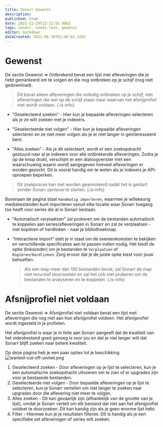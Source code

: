 ```yaml
---
title: Sonarr Gewenst
description: 
published: true
date: 2021-11-29T22:12:55.806Z
tags: sonarr, needs-love, gewenst
editor: markdown
dateCreated: 2021-06-10T01:40:02.329Z
---
```


# Gewenst

De sectie Gewenst => Ontbrekend bevat een lijst met afleveringen die je hebt gemarkeerd om te volgen en die nog ontbreken op je schijf (nog niet gedownload).

> Dit bevat alleen afleveringen die volledig ontbreken op je schijf, niet afleveringen die wel op de schijf staan maar waarvan het afsnijprofiel niet wordt voldaan.
{.is-info}

- "Geselecteerd zoeken" - Hier kun je bepaalde afleveringen selecteren als je ze wilt zoeken met je indexers.

- "Geselecteerde niet volgen" - Hier kun je bepaalde afleveringen selecteren en ze niet meer volgen als je er niet langer in geïnteresseerd bent.

- "Alles zoeken" - Als je dit selecteert, wordt er een zoekopdracht gestuurd naar al je indexers voor alle ontbrekende afleveringen. Zodra je op de knop drukt, verschijnt er een dialoogvenster met een waarschuwing waarin wordt aangegeven hoeveel afleveringen er worden gezocht. Dit is vooral handig om te weten als je indexers je API-oproepen beperken.

> Dit zoekproces kan niet worden geannuleerd nadat het is gestart zonder Sonarr opnieuw te starten.
{.is-info}

Bovenaan de pagina staat `Handmatig importeren`, waarmee je willekeurig mediabestanden kunt importeren vanuit elke locatie waar Sonarr toegang toe heeft voor series die al in Sonarr bestaan.

- "Automatisch verplaatsen" zal proberen om de bestanden automatisch te koppelen aan series/afleveringen in Sonarr en zal ze verplaatsen - niet kopiëren of hardlinken - naar je bibliotheekmap.
- "Interactieve import" stelt je in staat om de overeenkomsten te bekijken en verschillende specificaties aan te passen indien nodig. Het biedt de optie (linksonder) om je bestanden te `Verplaatsen` of `Kopiëren/Hardlinken`. Zorg ervoor dat je de juiste optie kiest voor jouw behoeften.
  
  > Als een map meer dan 100 bestanden bevat, zal Sonarr de map niet recursief doorzoeken en zal het ook niet proberen om de bestanden te analyseren en te koppelen. {.is-info}

# Afsnijprofiel niet voldaan

De sectie Gewenst => Afsnijprofiel niet voldaan bevat een lijst met afleveringen die nog niet aan hun afsnijprofiel voldoen. Het afsnijprofiel wordt ingesteld in je profielen.

Het afsnijprofiel is waar je in feite aan Sonarr aangeeft dat de kwaliteit van het videobestand goed genoeg is voor jou en dat je niet langer wilt dat Sonarr blijft zoeken naar betere kwaliteit.

Op deze pagina heb je een paar opties tot je beschikking
![wanted-cut-off-unmet.png](/assets/sonarr/wanted-cut-off-unmet.png)

1. Geselecteerd zoeken - Door afleveringen op je lijst te selecteren, kun je een automatische zoekopdracht uitvoeren om te zien of er upgrades zijn voor je bestaande bestanden.
1. Geselecteerde niet volgen - Door bepaalde afleveringen op je lijst te selecteren, kun je Sonarr vertellen om niet langer te zoeken naar upgrades door die aflevering niet meer te volgen.
1. Alles zoeken - Dit kan gevaarlijk zijn (afhankelijk van de grootte van je lijst), omdat je Sonarr vertelt om elk bestand dat niet aan het afsnijprofiel voldoet te doorzoeken. Dit kan handig zijn als je geen enorme lijst hebt.
1. Filter - Hiermee kun je je resultaten filteren. Dit is handig als je een specifieke set afleveringen of series wilt zoeken.